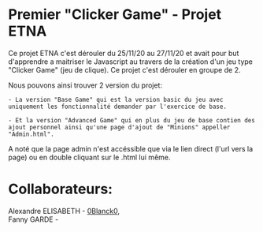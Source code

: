 # Premier "Clicker Game" - Projet ETNA

Ce projet ETNA c'est dérouler du 25/11/20 au 27/11/20 et avait pour but d'apprendre a maitriser le Javascript au travers de la création d'un jeu type "Clicker Game" (jeu de clique).
Ce projet c'est dérouler en groupe de 2.

Nous pouvons ainsi trouver 2 version du projet:

    - La version "Base Game" qui est la version basic du jeu avec uniquement les fonctionnalité demander par l'exercice de base.

    - Et la version "Advanced Game" qui en plus du jeu de base contien des ajout personnel ainsi qu'une page d'ajout de "Minions" appeller "Admin.html".

A noté que la page admin n'est accéssible que via le lien direct (l'url vers la page) ou en double cliquant sur le .html lui même.  



Collaborateurs:
======

Alexandre ELISABETH - [0Blanck0](https://github.com/0Blanck0/),  
Fanny GARDE - [](https://github.com/0Blanck0/Theme-Shopify)  
